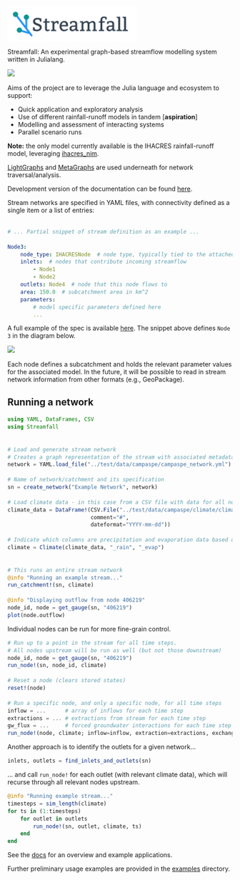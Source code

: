 <img align="center" src="docs/src/assets/logo.png" alt="Streamfall.jl" />

Streamfall: An experimental graph-based streamflow modelling system written in Julialang.

[![](https://img.shields.io/badge/docs-dev-blue.svg)](https://connectedsystems.github.io/Streamfall.jl/dev)

Aims of the project are to leverage the Julia language and ecosystem to support:
- Quick application and exploratory analysis
- Use of different rainfall-runoff models in tandem [**aspiration**]
- Modelling and assessment of interacting systems
- Parallel scenario runs

**Note:** the only model currently available is the IHACRES rainfall-runoff model, leveraging [ihacres_nim](https://github.com/ConnectedSystems/ihacres_nim).

[LightGraphs](https://github.com/JuliaGraphs/LightGraphs.jl) and [MetaGraphs](https://github.com/JuliaGraphs/MetaGraphs.jl) are used underneath for network traversal/analysis.


Development version of the documentation can be found [here](https://connectedsystems.github.io/Streamfall.jl/dev).


Stream networks are specified in YAML files, with connectivity defined as a single item or a list of entries:

```yaml

# ... Partial snippet of stream definition as an example ...

Node3:
    node_type: IHACRESNode  # node type, typically tied to the attached model
    inlets:  # nodes that contribute incoming streamflow
        - Node1
        - Node2
    outlets: Node4  # node that this node flows to
    area: 150.0  # subcatchment area in km^2
    parameters:
        # model specific parameters defined here
        ...
```

A full example of the spec is available [here](https://github.com/ConnectedSystems/Streamfall.jl/blob/main/test/data/campaspe/campaspe_network.yml). The snippet above defines `Node 3` in the diagram below.

[![](https://mermaid.ink/img/eyJjb2RlIjoiZ3JhcGggTFJcbiAgICBBKChOb2RlIDEpKSAtLT4gQygoTm9kZSAzKSlcbiAgICBCKChOb2RlIDIpKSAtLT4gQ1xuICAgIEMgLS0-IEQoKE5vZGUgNCkpXG4gICAgXG4gICIsIm1lcm1haWQiOnsidGhlbWUiOiJkZWZhdWx0In0sInVwZGF0ZUVkaXRvciI6ZmFsc2UsImF1dG9TeW5jIjp0cnVlLCJ1cGRhdGVEaWFncmFtIjpmYWxzZX0)](https://mermaid-js.github.io/mermaid-live-editor/edit##eyJjb2RlIjoiZ3JhcGggTFJcbiAgICBBKChOb2RlIDEpKSAtLT4gQygoTm9kZSAzKSlcbiAgICBCKChOb2RlIDIpKSAtLT4gQ1xuICAgIEMgLS0-IEQoKE5vZGUgKSlcbiAgICBcbiAgIiwibWVybWFpZCI6IntcbiAgXCJ0aGVtZVwiOiBcImRlZmF1bHRcIlxufSIsInVwZGF0ZUVkaXRvciI6ZmFsc2UsImF1dG9TeW5jIjp0cnVlLCJ1cGRhdGVEaWFncmFtIjpmYWxzZX0)



Each node defines a subcatchment and holds the relevant parameter values for the associated model. In the future, it will be possible to read in stream network information from other formats (e.g., GeoPackage).


## Running a network

```julia
using YAML, DataFrames, CSV
using Streamfall


# Load and generate stream network
# Creates a graph representation of the stream with associated metadata.
network = YAML.load_file("../test/data/campaspe/campaspe_network.yml")

# Name of network/catchment and its specification
sn = create_network("Example Network", network)

# Load climate data - in this case from a CSV file with data for all nodes.
climate_data = DataFrame!(CSV.File("../test/data/campaspe/climate/climate_historic.csv",
                          comment="#",
                          dateformat="YYYY-mm-dd"))

# Indicate which columns are precipitation and evaporation data based on partial identifiers
climate = Climate(climate_data, "_rain", "_evap")


# This runs an entire stream network
@info "Running an example stream..."
run_catchment!(sn, climate)

@info "Displaying outflow from node 406219"
node_id, node = get_gauge(sn, "406219")
plot(node.outflow)
```

Individual nodes can be run for more fine-grain control.

```julia
# Run up to a point in the stream for all time steps.
# All nodes upstream will be run as well (but not those downstream)
node_id, node = get_gauge(sn, "406219")
run_node!(sn, node_id, climate)

# Reset a node (clears stored states)
reset!(node)

# Run a specific node, and only a specific node, for all time steps
inflow = ...      # array of inflows for each time step
extractions = ... # extractions from stream for each time step
gw_flux = ...     # forced groundwater interactions for each time step
run_node!(node, climate; inflow=inflow, extraction=extractions, exchange=gw_flux)
```

Another approach is to identify the outlets for a given network...

```julia
inlets, outlets = find_inlets_and_outlets(sn)
```

... and call `run_node!` for each outlet (with relevant climate data), which will recurse through all relevant nodes upstream.


```julia
@info "Running example stream..."
timesteps = sim_length(climate)
for ts in (1:timesteps)
    for outlet in outlets
        run_node!(sn, outlet, climate, ts)
    end
end
```

See the [docs](https://connectedsystems.github.io/Streamfall.jl/dev) for an overview and example applications.


Further preliminary usage examples are provided in the [examples](https://github.com/ConnectedSystems/Streamfall.jl/tree/main/examples) directory.


